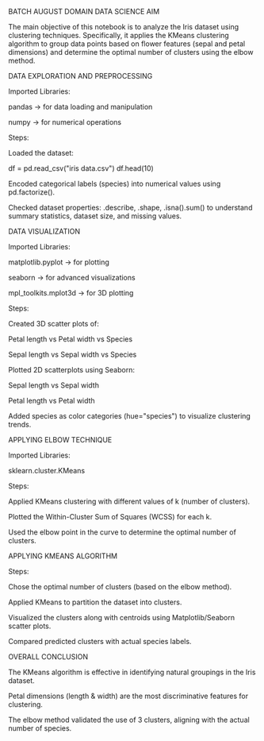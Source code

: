 BATCH AUGUST
DOMAIN DATA SCIENCE
AIM

The main objective of this notebook is to analyze the Iris dataset using clustering techniques. Specifically, it applies the KMeans clustering algorithm to group data points based on flower features (sepal and petal dimensions) and determine the optimal number of clusters using the elbow method.

DATA EXPLORATION AND PREPROCESSING

Imported Libraries:

pandas → for data loading and manipulation

numpy → for numerical operations

Steps:

Loaded the dataset:

df = pd.read_csv("iris data.csv")
df.head(10)


Encoded categorical labels (species) into numerical values using pd.factorize().

Checked dataset properties: .describe, .shape, .isna().sum() to understand summary statistics, dataset size, and missing values.

DATA VISUALIZATION

Imported Libraries:

matplotlib.pyplot → for plotting

seaborn → for advanced visualizations

mpl_toolkits.mplot3d → for 3D plotting

Steps:

Created 3D scatter plots of:

Petal length vs Petal width vs Species

Sepal length vs Sepal width vs Species

Plotted 2D scatterplots using Seaborn:

Sepal length vs Sepal width

Petal length vs Petal width

Added species as color categories (hue="species") to visualize clustering trends.

APPLYING ELBOW TECHNIQUE

Imported Libraries:

sklearn.cluster.KMeans

Steps:

Applied KMeans clustering with different values of k (number of clusters).

Plotted the Within-Cluster Sum of Squares (WCSS) for each k.

Used the elbow point in the curve to determine the optimal number of clusters.

APPLYING KMEANS ALGORITHM

Steps:

Chose the optimal number of clusters (based on the elbow method).

Applied KMeans to partition the dataset into clusters.

Visualized the clusters along with centroids using Matplotlib/Seaborn scatter plots.

Compared predicted clusters with actual species labels.

OVERALL CONCLUSION

The KMeans algorithm is effective in identifying natural groupings in the Iris dataset.

Petal dimensions (length & width) are the most discriminative features for clustering.

The elbow method validated the use of 3 clusters, aligning with the actual number of species.
